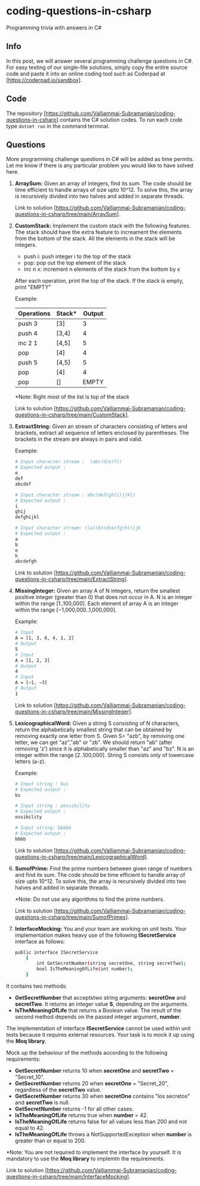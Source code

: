 # coding-questions-in-csharp
Programming trivia with answers in C#

## Info
In this post, we will answer several programming challenge questions in C#. For easy testing of our single-file solutions, simply copy the entire source code and paste it into an online coding tool such as Coderpad at [https://coderpad.io/sandbox].

## Code
The repository [https://github.com/Valliammai-Subramanian/coding-questions-in-csharp] contains the C# solution codes. To run each code type `dotnet run` in the command terminal.

## Questions
More programming challenge questions in C# will be added as time permits. Let me know if there is any particular problem you would like to have solved here.

1. <b>ArraySum:</b> Given an array of integers, find its sum. The code should be time efficient to handle arrays of size upto 10^12. To solve this, the array is recursively divided into two halves and added in separate threads.

    Link to solution [https://github.com/Valliammai-Subramanian/coding-questions-in-csharp/tree/main/ArraySum].

2. <b>CustomStack:</b> Implement the custom stack with the following features. The stack should have the extra feature to increament the elements from the bottom of the stack. All the elements in the stack will be integers.

    + push i: push integer i to the top of the stack
    + pop: pop out the top element of the stack
    + inc n x: increment n elements of the stack from the bottom by x

    After each operation, print the top of the stack. If the stack is empty, print "EMPTY"

    Example:

      |Operations | Stack* | Output | 
      |-----------|--------|--------|
      |push 3     | [3]    |       3|
      |push 4     | [3,4]  |       4|
      |inc 2 1    | [4,5]  |       5|
      |pop        | [4]    |       4|
      |push 5     | [4,5]  |       5|
      |pop        | [4]    |       4|
      |pop        | []     |   EMPTY|
      
    *Note: Right most of the list is top of the stack

    Link to solution [https://github.com/Valliammai-Subramanian/coding-questions-in-csharp/tree/main/CustomStack].

3. <b>ExtractString:</b> Given an stream of characters consisting of letters and brackets, extract all sequence of letters enclosed by parentheses. The brackets in the stream are always in pairs and valid.

    Example: 
    ```bash
    # Input character stream :  (abc(d(e)f)) 
    # Expected output : 
    e
    def
    abcdef

    # Input character stream : abc(def(gh(i)j)kl)
    # Expected output :
    i
    ghij
    defghijkl

    # Input character stream: ((a)(b)cd(e)fg(h))ijk
    # Expected output :
    a
    b
    e
    h
    abcdefgh   
    ``` 
    Link to solution [https://github.com/Valliammai-Subramanian/coding-questions-in-csharp/tree/main/ExtractString].

4. <b>MissingInteger:</b> Given an array A of N integers, return the smallest positive integer (greater than 0) that does not occur in A. N is an integer within the range [1..100,000]. Each element of array A is an integer within the range [−1,000,000..1,000,000].

    Example:
    ```bash
    # Input
    A = [1, 3, 6, 4, 1, 2]
    # Output
    5
    # Input
    A = [1, 2, 3]
    # Output
    4
    # Input
    A = [−1, −3]
    # Output
    1
    ``` 

    Link to solution [https://github.com/Valliammai-Subramanian/coding-questions-in-csharp/tree/main/MissingInteger].

5. <b>LexicographicalWord:</b> Given a string S consisting of N characters, return the alphabetically smallest string that can be obtained by removing exactly one letter from S. Given S= "azb", by removing one letter, we can get "az","ab" or "zb". We should return "ab" (after removing 'z') since it is alphabetically smaller than "az" and "bz". N is an integer within the range [2..100,000]. String S consists only of lowercase letters (a-z).

    Example: 
    ```bash
    # Input string : bus 
    # Expected output : 
    bs
    
    # Input string : possibility
    # Expected output :
    ossibility

    # Input string: bbbbb
    # Expected output :
    bbbb   
    ``` 
    Link to solution [https://github.com/Valliammai-Subramanian/coding-questions-in-csharp/tree/main/LexicographicalWord].

6. <b>SumofPrime:</b> Find the prime numbers between given range of numbers and find its sum. The code should be time efficient to handle array of size upto 10^12. To solve this, the array is recursively divided into two halves and added in separate threads.

    *Note: Do not use any algorithms to find the prime numbers.

    Link to solution [https://github.com/Valliammai-Subramanian/coding-questions-in-csharp/tree/main/SumofPrimes].

7. <b>InterfaceMocking:</b> You and your team are working on unit tests. Your implementation makes heavy use of the following <b>ISecretService</b> interface as follows:
    ```bash
    public interface ISecretService
        {
            int GetSecretNumber(string secretOne, string secretTwo);
            bool IsTheMeaningOfLife(int number);
        }
    ```

It contains two methods:
+ <b>GetSecretNumber</b> that acceptstwo string arguments: <b>secretOne</b> and <b>secretTwo</b>. It returns an integer value <b>S</b>, depending on the arguments.
+ <b>IsTheMeaningOfLife</b> that returns a Boolean value. The result of the second method depends on the passed integer argument, <b>number</b>.

The implementation of interface <b>ISecretService</b> cannot be used within unit tests because it requires external resources. Your task is to mock it up using the <b>Moq library</b>.

Mock up the behaviour of the methods according to the following requirements:
+ <b>GetSecretNumber</b> returns 10 when <b>secretOne</b> and <b>secretTwo</b> = "Secret_10".
+ <b>GetSecretNumber</b> returns 20 when <b>secretOne</b> = "Secret_20", regardless of the <b>secretTwo</b> value.
+ <b>GetSecretNumber</b> returns 30 when <b>secretOne</b> contains "los secretos" and <b>secretTwo</b> is null.
+ <b>GetSecretNumber</b> returns -1 for all other cases.
+ <b>IsTheMeaningOfLife</b> returns true when <b>number</b> = 42.
+ <b>IsTheMeaningOfLife</b> returns false for all values less than 200 and not equal to 42.
+ <b>IsTheMeaningOfLife</b> throws a NotSupportedException when <b>number</b> is greater than or equal to 200.

*Note: You are not required to implement the interface by yourself. It is mandatory to use the <b>Moq library</b> to implemtn the requirements.

Link to solution [https://github.com/Valliammai-Subramanian/coding-questions-in-csharp/tree/main/InterfaceMocking].